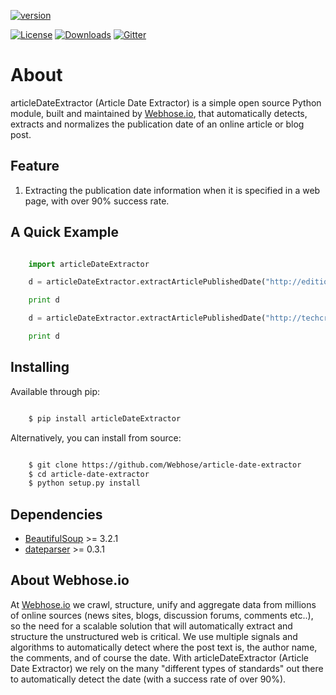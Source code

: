[![version][pypi-version]][pypi-url]

[![License][pypi-license]][license-url]
[![Downloads][pypi-downloads]][pypi-url]
[![Gitter][gitter-image]][gitter-url]

About
=====

articleDateExtractor (Article Date Extractor) is a simple open source Python module, built and maintained by [Webhose.io](https://webhose.io), that automatically detects, extracts and normalizes the publication date of an online article or blog post.

## Feature


1.  Extracting the publication date information when it is specified in a web page, with over 90% success rate.


## A Quick Example


```python

    import articleDateExtractor

    d = articleDateExtractor.extractArticlePublishedDate("http://edition.cnn.com/2015/11/28/opinions/sutter-cop21-paris-preview-two-degrees/index.html")

    print d

    d = articleDateExtractor.extractArticlePublishedDate("http://techcrunch.com/2015/11/29/tyro-payments/")

    print d

```


## Installing

Available through pip:

```bash

    $ pip install articleDateExtractor
```
Alternatively, you can install from source:

```bash

    $ git clone https://github.com/Webhose/article-date-extractor
    $ cd article-date-extractor
    $ python setup.py install
```

## Dependencies

* [BeautifulSoup](http://www.crummy.com/software/BeautifulSoup/) >= 3.2.1
* [dateparser](https://github.com/scrapinghub/dateparser) >= 0.3.1


## About Webhose.io


At [Webhose.io](https://webhose.io) we crawl, structure, unify and aggregate data from millions of online sources (news sites, blogs, discussion forums, comments etc..), so the need for a
scalable solution that will automatically extract and structure the unstructured web is critical. We use multiple signals and algorithms to automatically detect where the post text is, the author name, the comments,
and of course the date. With articleDateExtractor (Article Date Extractor) we rely on the many "different types of standards" out there to automatically detect the date (with a success rate of over 90%).




[license-url]: https://github.com/Webhose/article-date-extractor/blob/master/LICENSE

[gitter-url]: https://gitter.im/Webhose
[gitter-image]: https://img.shields.io/badge/Gitter-Join%20Chat-blue.svg?style=flat


[pypi-url]: https://pypi.python.org/pypi/articleDateExtractor
[pypi-license]: https://img.shields.io/pypi/l/articleDateExtractor.svg?style=flat
[pypi-version]: https://img.shields.io/pypi/v/articleDateExtractor.svg?style=flat
[pypi-downloads]: https://img.shields.io/pypi/dm/articleDateExtractor.svg?style=flat
